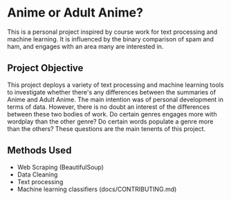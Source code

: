 # Anime or  Adult Anime?

This is a personal project inspired by course work for text processing and machine learning. It is influenced by the binary comparison of spam and ham, and engages with an area many are interested in.

## Project Objective

This project deploys a variety of text processing and machine learning tools to investigate whether there's any differences between the summaries of Anime and Adult Anime. The main intention was of personal development in terms of data. However, there is no doubt an interest of the differences between these two bodies of work. Do certain genres engages more with wordplay than the other genre? Do certain words populate a genre more than the others? These questions are the main tenents of this project.

## Methods Used
* Web Scraping (BeautifulSoup)
* Data Cleaning
* Text processing
* Machine learning classifiers 
(docs/CONTRIBUTING.md)
